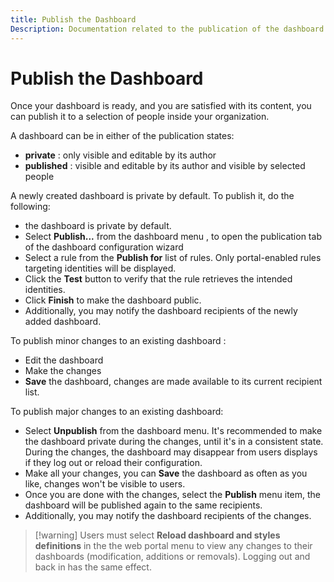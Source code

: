 ```yaml
---
title: Publish the Dashboard
Description: Documentation related to the publication of the dashboard
---
```


# Publish the Dashboard

Once your dashboard is ready, and you are satisfied with its content, you can publish it to a selection of people inside your organization.

A dashboard can be in either of the publication states:

- **private** : only visible and editable by its author
- **published** : visible and editable by its author and visible by selected people

A newly created dashboard is private by default. To publish it, do the following:

- the dashboard is private by default.
- Select **Publish...** from the dashboard menu , to open the publication tab of the dashboard configuration wizard  
- Select a rule from the **Publish for** list of rules. Only portal-enabled rules targeting identities will be displayed.
- Click the **Test** button to verify that the rule retrieves the intended identities.
- Click **Finish** to make the dashboard public.
- Additionally, you may notify the dashboard recipients of the newly added dashboard.

To publish minor changes to an existing dashboard :

- Edit the dashboard
- Make the changes
- **Save** the dashboard, changes are made available to its current recipient list.

To publish major changes to an existing dashboard:

- Select **Unpublish** from the dashboard menu. It's recommended to make the dashboard private during the changes, until it's in a consistent state.  
During the changes, the dashboard may disappear from users displays if they log out or reload their configuration.
- Make all your changes, you can **Save** the dashboard as often as you like, changes won't be visible to users.
- Once you are done with the changes, select the **Publish** menu item, the dashboard will be published again to the same recipients.
- Additionally, you may notify the dashboard recipients of the changes.

> [!warning] Users must select **Reload dashboard and styles definitions**  in the the web portal menu to view any changes to their dashboards (modification, additions or removals). Logging out and back in has the same effect.
